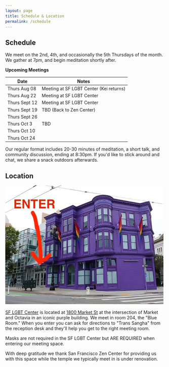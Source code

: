 ```yaml
---
layout: page
title: Schedule & Location
permalink: /schedule
---
```


## Schedule

We meet on the 2nd, 4th, and occasionally the 5th Thursdays of the month. We gather at 7pm, and begin meditation shortly after. 

**Upcoming Meetings**

| Date           | Notes
|----------------|--------
| Thurs Aug 08   | Meeting at SF LGBT Center (Kei returns)
| Thurs Aug 22   | Meeting at SF LGBT Center
| Thurs Sept 12  | Meeting at SF LGBT Center
| Thurs Sept 19	 | TBD (Back to Zen Center)
| Thurs Sept 26  | 
| Thurs Oct 3    | TBD
| Thurs Oct 10   | 
| Thurs Oct 24   | 


Our regular format includes 20-30 minutes of meditation, a short talk, and community discussion, ending at 8:30pm. If you'd like to stick around and chat, we share a snack outdoors afterwards.

<!-- the stairs outside after the meeting. -->

## Location

<img src="images/sflgbtcenter.jpg" alt="a photo of the meeting place with an arrow pointing to the entrance" width="500px"/>

[SF LGBT Center](https://www.sfcenter.org/) is located at [1800 Market St](https://maps.app.goo.gl/4sThaKXq8nbWWsN39) at the intersection of Market and Octavia in an iconic purple building. We meet in room 204, the "Blue Room." When you enter you can ask for directions to "Trans Sangha" from the reception desk and they'll help you get to the right meeting room.

Masks are not required in the SF LGBT Center but ARE REQUIRED when entering our meeting space.

With deep gratitude we thank San Francisco Zen Center for providing us with this space while the temple we typically meet in is under renovation. 

<!-- <img src="images/San_Francisco_Zen_Center.jpg" alt="a photo of the meeting place with an arrow pointing to the entrance" width="400px"/> -->

<!-- [San Francisco Zen Center](https://sfzc.org) located at [300 Page St](https://goo.gl/maps/1tYkRHUwu3E2i5rz5). We meet in the Zendo located through the entrance on Laguna St. There will be signs and friendly trans people pointing the way. -->

